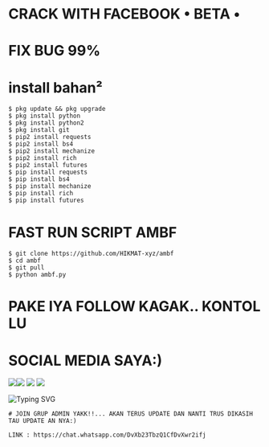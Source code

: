 # CRACK WITH FACEBOOK • BETA •

# FIX BUG 99%

# install bahan²

```
$ pkg update && pkg upgrade
$ pkg install python
$ pkg install python2
$ pkg install git
$ pip2 install requests
$ pip2 install bs4
$ pip2 install mechanize
$ pip2 install rich
$ pip2 install futures
$ pip install requests
$ pip install bs4
$ pip install mechanize
$ pip install rich
$ pip install futures
```
# FAST RUN SCRIPT AMBF

```
$ git clone https://github.com/HIKMAT-xyz/ambf
$ cd ambf
$ git pull
$ python ambf.py
```
# PAKE IYA FOLLOW KAGAK.. KONTOL LU

# SOCIAL MEDIA SAYA:) 
[![](https://img.shields.io/badge/Github-black?logo=Github&logoColor=black&labelColor=white)](https://github.com/HIKMAT-xyz)[![](https://img.shields.io/badge/Facebook-blue?logo=Facebook&logoColor=blue&labelColor=white)](https://www.facebook.com/shopa.nenk.io)
[![](https://img.shields.io/badge/Instagram-red?logo=Instagram&logoColor=red&labelColor=white)](https://www.instagram.com/hikmatxf) [![](https://img.shields.io/badge/Whatsapp-CHAT-red?logo=Whatsapp&logoColor=Brightgreen&labelColor=white)](https://wa.me/6282115413282text=Halo+kak+hikmatXD+ganteng)

![Typing SVG](https://readme-typing-svg.herokuapp.com?lines=have+fun+for+script+kami....!+)

```
# JOIN GRUP ADMIN YAKK!!... AKAN TERUS UPDATE DAN NANTI TRUS DIKASIH TAU UPDATE AN NYA:) 

LINK : https://chat.whatsapp.com/DvXb23TbzQ1CfDvXwr2ifj

```
